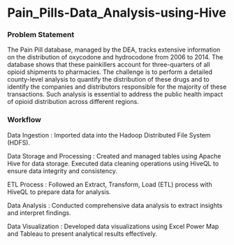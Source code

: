 # Pain_Pills-Data_Analysis-using-Hive
### Problem Statement 
The Pain Pill database, managed by the DEA, tracks extensive information on the distribution of oxycodone and hydrocodone from 2006 to 2014. The database shows that these painkillers account for three-quarters of all opioid shipments to pharmacies. The challenge is to perform a detailed county-level analysis to quantify the distribution of these drugs and to identify the companies and distributors responsible for the majority of these transactions. Such analysis is essential to address the public health impact of opioid distribution across different regions.

### Workflow
Data Ingestion : 
Imported data into the Hadoop Distributed File System (HDFS).

Data Storage and Processing :
Created and managed tables using Apache Hive for data storage.
Executed data cleaning operations using HiveQL to ensure data integrity and consistency.

ETL Process : 
Followed an Extract, Transform, Load (ETL) process with HiveQL to prepare data for analysis.

Data Analysis : 
Conducted comprehensive data analysis to extract insights and interpret findings.

Data Visualization : 
Developed data visualizations using Excel Power Map and Tableau to present analytical results effectively.

